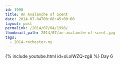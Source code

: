 ```yaml
---
id: 1998
title: An Avalanche of Scent
date: 2014-07-04T00:08:45+00:00
layout: post
permalink: /2014/07/04/1998/
thumbnail_path: 2014/07/an-avalanche-of-scent.jpg
tags:
  - 2014-rochester-ny
---
```

{% include youtube.html id=oLxlWZQ-zg8 %}
Day 6
